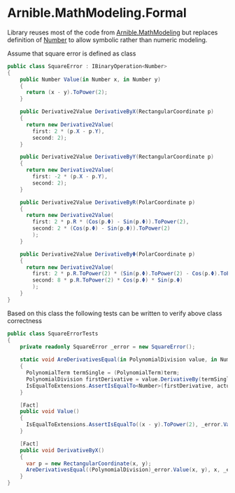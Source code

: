 # Arnible.MathModeling.Formal

Library reuses most of the code from [Arnible.MathModeling](./../Arnible.MathModeling) but replaces definition of [Number](./Number.cs) to allow symbolic rather than numeric modeling.

Assume that square error is defined as class
```C#
public class SquareError : IBinaryOperation<Number>
{    
    public Number Value(in Number x, in Number y)
    {
      return (x - y).ToPower(2);
    }

    public Derivative2Value DerivativeByX(RectangularCoordinate p)
    {
      return new Derivative2Value(
        first: 2 * (p.X - p.Y),
        second: 2);
    }

    public Derivative2Value DerivativeByY(RectangularCoordinate p)
    {
      return new Derivative2Value(
        first: -2 * (p.X - p.Y),
        second: 2);
    }

    public Derivative2Value DerivativeByR(PolarCoordinate p)
    {
      return new Derivative2Value(
        first: 2 * p.R * (Cos(p.Φ) - Sin(p.Φ)).ToPower(2),
        second: 2 * (Cos(p.Φ) - Sin(p.Φ)).ToPower(2)
        );
    }     

    public Derivative2Value DerivativeByΦ(PolarCoordinate p)
    {
      return new Derivative2Value(
        first: 2 * p.R.ToPower(2) * (Sin(p.Φ).ToPower(2) - Cos(p.Φ).ToPower(2)),
        second: 8 * p.R.ToPower(2) * Cos(p.Φ) * Sin(p.Φ)
        );
    }
}
```

Based on this class the following tests can be written to verify above class correctness
```C#
public class SquareErrorTests
{
    private readonly SquareError _error = new SquareError();
    
    static void AreDerivativesEqual(in PolynomialDivision value, in Number term, in Derivative1Value actual)
    {
      PolynomialTerm termSingle = (PolynomialTerm)term;
      PolynomialDivision firstDerivative = value.DerivativeBy(termSingle);
      IsEqualToExtensions.AssertIsEqualTo<Number>(firstDerivative, actual.First);
    }

    [Fact]
    public void Value()
    {
      IsEqualToExtensions.AssertIsEqualTo((x - y).ToPower(2), _error.Value(x, y));
    }

    [Fact]
    public void DerivativeByX()
    {
      var p = new RectangularCoordinate(x, y);
      AreDerivativesEqual((PolynomialDivision)_error.Value(x, y), x, _error.DerivativeByX(p));
    }
}
```